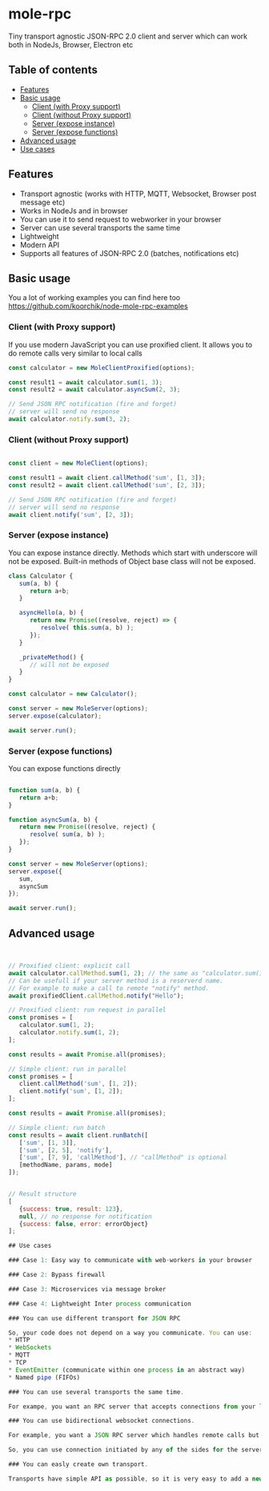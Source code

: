 # mole-rpc
Tiny transport agnostic JSON-RPC 2.0 client and server which can work both in NodeJs, Browser, Electron etc

## Table of contents

- [Features](#features)
- [Basic usage](#basic-usage)
  - [Client (with Proxy support)](#client-with-proxy-support)
  - [Client (without Proxy support)](#client-without-proxy-support)
  - [Server (expose instance)](#server-expose-instance)
  - [Server (expose functions)](#server-expose-functions)
- [Advanced usage](#advanced-usage)
- [Use cases](#use-cases)


## Features
 * Transport agnostic (works with HTTP, MQTT, Websocket, Browser post message etc)
 * Works in NodeJs and in browser
 * You can use it to send request to webworker in your browser
 * Server can use several transports the same time
 * Lightweight
 * Modern API
 * Supports all features of JSON-RPC 2.0 (batches, notifications etc)

## Basic usage

You a lot of working examples you can find here too
https://github.com/koorchik/node-mole-rpc-examples

### Client (with Proxy support)

If you use modern JavaScript you can use proxified client. 
It allows you to do remote calls very similar to local calls 

```javascript
const calculator = new MoleClientProxified(options);

const result1 = await calculator.sum(1, 3);
const result2 = await calculator.asyncSum(2, 3);

// Send JSON RPC notification (fire and forget)
// server will send no response
await calculator.notify.sum(3, 2); 
```

### Client (without Proxy support)

```javascript

const client = new MoleClient(options);

const result1 = await client.callMethod('sum', [1, 3]);
const result2 = await client.callMethod('sum', [2, 3]);

// Send JSON RPC notification (fire and forget)
// server will send no response
await client.notify('sum', [2, 3]);
```

### Server (expose instance)

You can expose instance directly. 
Methods which start with underscore will not be exposed.
Built-in methods of Object base class will not be exposed.  

```javascript
class Calculator {
   sum(a, b) { 
      return a+b; 
   }

   asyncHello(a, b) {
      return new Promise((resolve, reject) => {
         resolve( this.sum(a, b) );
      });
   }

   _privateMethod() { 
      // will not be exposed
   }
}

const calculator = new Calculator();

const server = new MoleServer(options);
server.expose(calculator);

await server.run();

```

### Server (expose functions)

You can expose functions directly

```javascript

function sum(a, b) { 
   return a+b;
}

function asyncSum(a, b) {
   return new Promise((resolve, reject) {
      resolve( sum(a, b) );
   });
}

const server = new MoleServer(options);
server.expose({
   sum,
   asyncSum
});

await server.run();
```

## Advanced usage

```javascript


// Proxified client: explicit call 
await calculator.callMethod.sum(1, 2); // the same as "calculator.sum(1, 2)"
// Can be usefull if your server method is a reserverd name.
// For example to make a call to remote "notify" method.
await proxifiedClient.callMethod.notify("Hello");

// Proxified client: run request in parallel
const promises = [
   calculator.sum(1, 2);
   calculator.notify.sum(1, 2);
];

const results = await Promise.all(promises);

// Simple client: run in parallel
const promises = [
   client.callMethod('sum', [1, 2]);
   client.notify('sum', [1, 2]);
];

const results = await Promise.all(promises);

// Simple client: run batch
const results = await client.runBatch([
   ['sum', [1, 3]],
   ['sum', [2, 5], 'notify'],
   ['sum', [7, 9], 'callMethod'], // "callMethod" is optional
   [methodName, params, mode]
]);


// Result structure
[
   {success: true, result: 123},
   null, // no response for notification
   {success: false, error: errorObject}
];

## Use cases

### Case 1: Easy way to communicate with web-workers in your browser

### Case 2: Bypass firewall

### Case 3: Microservices via message broker

### Case 4: Lightweight Inter process communication

### You can use different transport for JSON RPC 

So, your code does not depend on a way you communicate. You can use:
* HTTP
* WebSockets
* MQTT
* TCP
* EventEmitter (communicate within one process in an abstract way)
* Named pipe (FIFOs) 

### You can use several transports the same time.

For exampe, you want an RPC server that accepts connections from your local workers by TCP and from Web browser by websocket. You can pass as many transports as you wish. 

### You can use bidirectional websocket connections.

For example, you want a JSON RPC server which handles remote calls but the same time you want to send commands in opposite direction the same time using the same connection.

So, you can use connection initiated by any of the sides for the server and the client the same time.

### You can easly create own transport.

Transports have simple API as possible, so it is very easy to add a new transport. 
